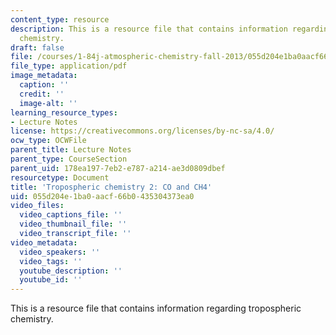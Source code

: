 ```yaml
---
content_type: resource
description: This is a resource file that contains information regarding tropospheric
  chemistry.
draft: false
file: /courses/1-84j-atmospheric-chemistry-fall-2013/055d204e1ba0aacf66b0435304373ea0_MIT1_84JF13_Lec11_trop2.pdf
file_type: application/pdf
image_metadata:
  caption: ''
  credit: ''
  image-alt: ''
learning_resource_types:
- Lecture Notes
license: https://creativecommons.org/licenses/by-nc-sa/4.0/
ocw_type: OCWFile
parent_title: Lecture Notes
parent_type: CourseSection
parent_uid: 178ea197-7eb2-e787-a214-ae3d0809dbef
resourcetype: Document
title: 'Tropospheric chemistry 2: CO and CH4'
uid: 055d204e-1ba0-aacf-66b0-435304373ea0
video_files:
  video_captions_file: ''
  video_thumbnail_file: ''
  video_transcript_file: ''
video_metadata:
  video_speakers: ''
  video_tags: ''
  youtube_description: ''
  youtube_id: ''
---
```

This is a resource file that contains information regarding tropospheric chemistry.